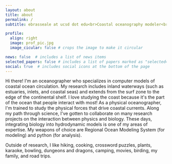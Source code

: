 ```yaml
---
layout: about
title: about
permalink: /
subtitle: ebrasseale at ucsd dot edu<br>Coastal oceanography modeler<br>Postdoctoral Researcher, Scripps Institution of Oceanography

profile:
  align: right
  image: prof_pic.jpg
  image_cicular: false # crops the image to make it circular

news: false  # includes a list of news items
selected_papers: false # includes a list of papers marked as "selected={true}"
social: true  # includes social icons at the bottom of the page
---
```


Hi there! I'm an oceanographer who specializes in computer models of coastal ocean circulation. My research includes inland waterways (such as estuaries, inlets, and coastal seas) and extends from the surf zone to the edge of the continental shelf. I love studying the coast because it's the part of the ocean that people interact with most! As a physical oceanographer, I'm trained to study the physical forces that drive coastal currents. Along my path through science, I've gotten to collaborate on many research projects on the interaction between physics and biology. These days, integrating biology into hydrodynamic models is one of my areas of expertise. My weapons of choice are Regional Ocean Modeling System (for modeling) and python (for analysis).

 Outside of research, I like hiking, cooking, crossword puzzles, plants, karaoke, bowling, dungeons and dragons, camping, movies, birding, my family, and road trips.
